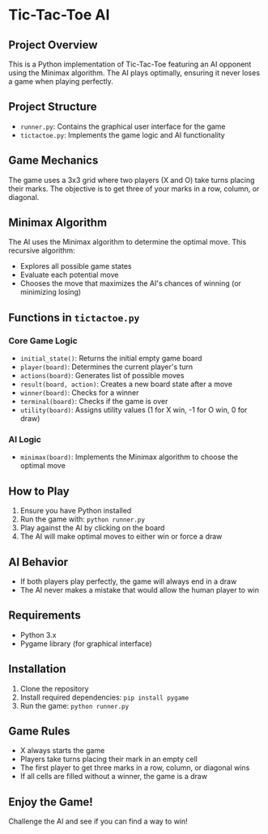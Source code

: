 # Tic-Tac-Toe  AI

## Project Overview
This is a Python implementation of Tic-Tac-Toe featuring an AI opponent using the Minimax algorithm. The AI plays optimally, ensuring it never loses a game when playing perfectly.

## Project Structure
- `runner.py`: Contains the graphical user interface for the game
- `tictactoe.py`: Implements the game logic and AI functionality

## Game Mechanics
The game uses a 3x3 grid where two players (X and O) take turns placing their marks. The objective is to get three of your marks in a row, column, or diagonal.

## Minimax Algorithm
The AI uses the Minimax algorithm to determine the optimal move. This recursive algorithm:
- Explores all possible game states
- Evaluate each potential move
- Chooses the move that maximizes the AI's chances of winning (or minimizing losing)

## Functions in `tictactoe.py`

### Core Game Logic
- `initial_state()`: Returns the initial empty game board
- `player(board)`: Determines the current player's turn
- `actions(board)`: Generates list of possible moves
- `result(board, action)`: Creates a new board state after a move
- `winner(board)`: Checks for a winner
- `terminal(board)`: Checks if the game is over
- `utility(board)`: Assigns utility values (1 for X win, -1 for O win, 0 for draw)

### AI Logic
- `minimax(board)`: Implements the Minimax algorithm to choose the optimal move

## How to Play
1. Ensure you have Python installed
2. Run the game with: `python runner.py`
3. Play against the AI by clicking on the board
4. The AI will make optimal moves to either win or force a draw

## AI Behavior
- If both players play perfectly, the game will always end in a draw
- The AI never makes a mistake that would allow the human player to win

## Requirements
- Python 3.x
- Pygame library (for graphical interface)

## Installation
1. Clone the repository
2. Install required dependencies: `pip install pygame`
3. Run the game: `python runner.py`

## Game Rules
- X always starts the game
- Players take turns placing their mark in an empty cell
- The first player to get three marks in a row, column, or diagonal wins
- If all cells are filled without a winner, the game is a draw

## Enjoy the Game!
Challenge the AI and see if you can find a way to win!
